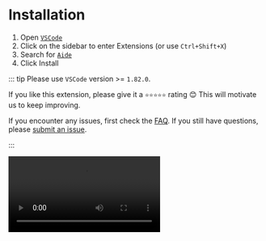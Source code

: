 # Installation

1. Open [`VSCode`](https://code.visualstudio.com/)
2. Click on the sidebar to enter Extensions (or use `Ctrl+Shift+X`)
3. Search for [`Aide`](https://marketplace.visualstudio.com/items?itemName=nicepkg.aide-pro)
4. Click Install

::: tip
Please use `VSCode` version >= `1.82.0`.

If you like this extension, please give it a `⭐️⭐️⭐️⭐️⭐️` rating 😊 This will motivate us to keep improving.

If you encounter any issues, first check the [FAQ](./faq.md). If you still have questions, please [submit an issue](https://github.com/nicepkg/aide/issues).

:::

<Video src="/videos/aide-install.mp4"/>
